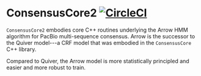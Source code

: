 # ConsensusCore2 [![CircleCI](https://circleci.com/gh/PacificBiosciences/ConsensusCore2.svg?style=svg)](https://circleci.com/gh/PacificBiosciences/ConsensusCore2)

`ConsensusCore2` embodies core C++ routines underlying the Arrow HMM
algorithm for PacBio multi-sequence consensus.  Arrow is the successor
to the Quiver model---a CRF model that was embodied in the
`ConsensusCore` C++ library.

Compared to Quiver, the Arrow model is more statistically principled
and easier and more robust to train.
